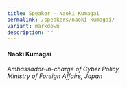 ```yaml
---
title: Speaker – Naoki Kumagai
permalink: /speakers/naoki-kumagai/
variant: markdown
description: ""
---
```

#### **Naoki Kumagai**

*Ambassador-in-charge of Cyber Policy, <br> Ministry of Foreign Affairs, Japan*